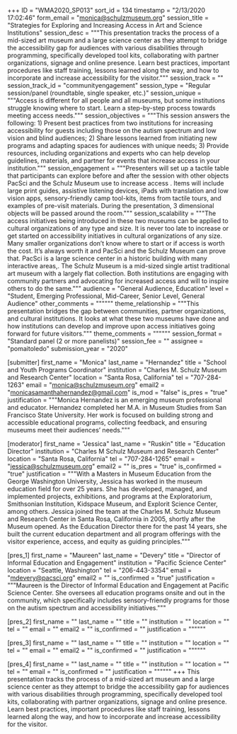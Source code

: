 +++
ID = "WMA2020_SP013"
sort_id = 134
timestamp = "2/13/2020 17:02:46"
form_email = "monica@schulzmuseum.org"
session_title = "Strategies for Exploring and Increasing Access in Art and Science Institutions"
session_desc = """This presentation tracks the process of a mid-sized art museum and a large science center as they attempt to bridge the accessibility gap for audiences with various disabilities through programming, specifically developed tool kits, collaborating with partner organizations, signage and online presence. Learn best practices, important procedures like staff training, lessons learned along the way, and how to incorporate and increase accessibility for the visitor."""
session_track = ""
session_track_id = "communityengagement"
session_type = "Regular session/panel (roundtable, single speaker, etc.)"
session_unique = """Access is different for all people and all museums, but some institutions struggle knowing where to start. Learn a step-by-step process towards meeting access needs."""
session_objectives = """This session answers the following: 1) Present best practices from two institutions for increasing accessibility for guests including those on the autism spectrum and low vision and blind audiences; 2) Share lessons learned from initiating new programs and adapting spaces for audiences with unique needs; 3) Provide resources, including organizations and experts who can help develop guidelines, materials, and partner for events that increase access in your institution."""
session_engagement = """Presenters will set up a tactile table that participants can explore before and after the session with other objects PacSci and the Schulz Museum use to increase access . Items will include large print guides, assistive listening devices, iPads with translation and low vision apps, sensory-friendly camp tool-kits, items from tactile tours, and examples of pre-visit materials. During the presentation, 3 dimensional objects will be passed around the room."""
session_scalability = """The access initiatives being introduced in these two museums can be applied to cultural organizations of any type and size. It is never too late to increase or get started on accessibility initiatives in cultural organizations of any size. Many smaller organizations don’t know where to start or if access is worth the cost. It’s always worth it and PacSci and the Schulz Museum can prove that. PacSci is a large science center in a historic building with many interactive areas,. The Schulz Museum is a mid-sized single artist traditional art museum with a largely flat collection. Both institutions are engaging with community partners and advocating for increased access and will to inspire others to do the same."""
audience = "General Audience, Education"
level = "Student, Emerging Professional, Mid-Career, Senior Level, General Audience"
other_comments = """"""
theme_relationship = """This presentation bridges the gap between communities, partner organizations, and cultural institutions. It looks at what these two museums have done and how institutions can develop and improve upon access initiatives going forward for future visitors."""
theme_comments = """"""
session_format = "Standard panel (2 or more panelists)"
session_fee = ""
assignee = "pomaitoledo"
submission_year = "2020"

[submitter]
first_name = "Monica"
last_name = "Hernandez"
title = "School and Youth Programs Coordinator"
institution = "Charles M. Schulz Museum and Research Center"
location = "Santa Rosa, California"
tel = "707-284-1263"
email = "monica@schulzmuseum.org"
email2 = "monicasamanthahernandez@gmail.com"
is_mod = "false"
is_pres = "true"
justification = """Monica Hernandez is an emerging museum professional and educator. Hernandez completed her M.A. in Museum Studies from San Francisco State University. Her work is focused on building strong and accessible educational programs, collecting feedback, and ensuring museums meet their audiences’ needs."""

[moderator]
first_name = "Jessica"
last_name = "Ruskin"
title = "Education Director"
institution = "Charles M Schulz Museum and Research Center"
location = "Santa Rosa, California"
tel = "707-284-1265"
email = "jessica@schulzmuseum.org"
email2 = ""
is_pres = "true"
is_confirmed = "true"
justification = """With a Masters in Museum Education from the George Washington University, Jessica has worked in the museum education field for over 25 years. She has developed, managed, and implemented projects, exhibitions, and programs at the Exploratorium, Smithsonian Institution, Kidspace Museum, and Explorit Science Center, among others. Jessica joined the team at the Charles M. Schulz Museum and Research Center in Santa Rosa, California in 2005, shortly after the Museum opened. As the Education Director there for the past 14 years, she built the current education department and all program offerings with the visitor experience, access, and equity as guiding principles."""

[pres_1]
first_name = "Maureen"
last_name = "Devery"
title = "Director of Informal Education and Engagement"
institution = "Pacific Science Center"
location = "Seattle, Washington"
tel = "206-443-3354"
email = "mdevery@pacsci.org"
email2 = ""
is_confirmed = "true"
justification = """Maureen is the Director of Informal Education and Engagement at Pacific Science Center. She oversees all education programs onsite and out in the community, which specifically includes sensory-friendly programs for those on the autism spectrum and accessibility initiatives."""

[pres_2]
first_name = ""
last_name = ""
title = ""
institution = ""
location = ""
tel = ""
email = ""
email2 = ""
is_confirmed = ""
justification = """"""

[pres_3]
first_name = ""
last_name = ""
title = ""
institution = ""
location = ""
tel = ""
email = ""
email2 = ""
is_confirmed = ""
justification = """"""

[pres_4]
first_name = ""
last_name = ""
title = ""
institution = ""
location = ""
tel = ""
email = ""
is_confirmed = ""
justification = """"""
+++
This presentation tracks the process of a mid-sized art museum and a large science center as they attempt to bridge the accessibility gap for audiences with various disabilities through programming, specifically developed tool kits, collaborating with partner organizations, signage and online presence. Learn best practices, important procedures like staff training, lessons learned along the way, and how to incorporate and increase accessibility for the visitor.